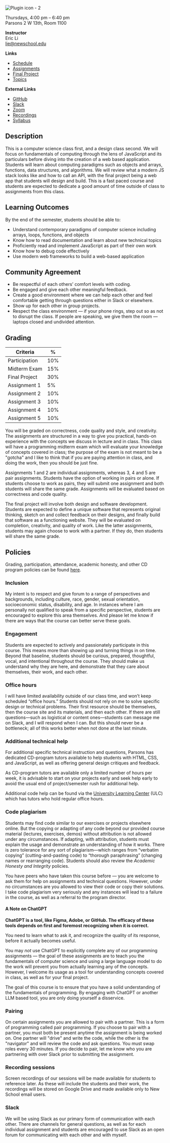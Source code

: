 ![Plugin icon - 2](https://user-images.githubusercontent.com/207651/186977711-6ffcf270-021a-45ab-88ea-476c54c90643.png)

Thursdays, 4:00 pm – 6:40 pm  
Parsons 2 W 13th, Room 1100

**Instructor**  
Eric Li  
[lie@newschool.edu](mailto:lie@newschool.edu)

**Links**

- [Schedule](/schedule)
- [Assignments](/assignments)
- [Final Project](/final)
- [Topics](/topics/)

**External Links**

- [GitHub](https://github.com/psam3210)
- [Slack](https://cdstudiojavascript.slack.com/)
- [Zoom](https://NewSchool.zoom.us/j/97178264902?pwd=MtZtYwYIHG5Wa8QoPXzibagMpXPxHi.1)
- [Recordings](https://drive.google.com/drive/folders/1OlKhHLIC71FjVb4PGOmplsn7ywhL9x3i?usp=sharing)
- [Syllabus](https://docs.google.com/document/d/1hJmMhfrBixdB943hU4uOVOaTprxG7H1Nl7SXReP2_D0/edit?usp=sharing)

## Description

This is a computer science class first, and a design class second. We will focus on fundamentals of computing through the lens of JavaScript and its particulars before diving into the creation of a web based application. Students will learn about computing paradigms such as objects and arrays, functions, data structures, and algorithms. We will review what a modern JS stack looks like and how to call an API, with the final project being a web app that students will design and build. This is a fast paced course and students are expected to dedicate a good amount of time outside of class to assignments from this class.

## Learning Outcomes

By the end of the semester, students should be able to:

- Understand contemporary paradigms of computer science including arrays, loops, functions, and objects
- Know how to read documentation and learn about new technical topics
- Proficiently read and implement JavaScript as part of their own work
- Know how to debug code effectively
- Use modern web frameworks to build a web-based application

## Community Agreement

- Be respectful of each others’ comfort levels with coding.
- Be engaged and give each other meaningful feedback.
- Create a good environment where we can help each other and feel comfortable getting through questions either in Slack or elsewhere.
- Show up for each other in group projects.
- Respect the class environment — if your phone rings, step out so as not to disrupt the class. If people are speaking, we give them the room — laptops closed and undivided attention.

## Grading

| Criteria      | %   |
| ------------- | --- |
| Participation | 10% |
| Midterm Exam  | 15% |
| Final Project | 30% |
| Assignment 1  | 5%  |
| Assignment 2  | 10% |
| Assignment 3  | 10% |
| Assignment 4  | 10% |
| Assignment 5  | 10% |

You will be graded on correctness, code quality and style, and creativity. The assignments are structured in a way to give you practical, hands-on experience with the concepts we discuss in lecture and in class. This class will have a programming midterm exam which will evaluate your knowledge of concepts covered in class; the purpose of the exam is not meant to be a "gotcha" and I like to think that if you are paying attention in class, and doing the work, then you should be just fine.

Assignments 1 and 2 are individual assignments, whereas 3, 4 and 5 are pair assignments. Students have the option of working in pairs or alone. If students choose to work as pairs, they will submit one assignment and both students will share the same grade. Assignments will be evaluated based on correctness and code quality.

The final project will involve both design and software development. Students are expected to define a unique software that represents original thinking, sketch on and collect feedback on their designs, and finally build that software as a functioning website. They will be evaluated on completion, creativity, and quality of work. Like the latter assignments, students may again choose to work with a partner. If they do, then students will share the same grade.

## Policies

Grading, participation, attendance, academic honesty, and other CD program policies can be found [here](https://docs.google.com/document/d/1u358io8doX_SVVMGqIM_oH5V0OIccneYu4Ww-uE55QM/edit).

### Inclusion

My intent is to respect and give forum to a range of perspectives and backgrounds, including culture, race, gender, sexual orientation, socioeconomic status, disability, and age. In instances where I am personally not qualified to speak from a specific perspective, students are encouraged to explore this area themselves. And please let me know if there are ways that the course can better serve these goals.

### Engagement

Students are expected to actively and passionately participate in this course. This means more than showing up and turning things in on time. Beyond that baseline, students should be curious, prepared, thoughtful, vocal, and intentional throughout the course. They should make us understand why they are here, and demonstrate that they care about themselves, their work, and each other.

### Office hours

I will have limited availability outside of our class time, and won’t keep scheduled “office hours.” Students should not rely on me to solve specific design or technical problems. Their first resource should be themselves, then the course site and its materials, and then each other. If there are still questions—such as logistical or content ones—students can message me on Slack, and I will respond when I can. But this should never be a bottleneck; all of this works better when not done at the last minute.

### Additional technical help

For additional specific technical instruction and questions, Parsons has dedicated CD-program tutors available to help students with HTML, CSS, and JavaScript, as well as offering general design critiques and feedback. 

As CD-program tutors are available only a limited number of hours per week, it is advisable to start on your projects early and seek help early to avoid the usual end of project/semester rush for additional help.

Additional code help can be found via the [University Learning Center](https://www.newschool.edu/learning-center/) (ULC) which has tutors who hold regular office hours.

### Code plagiarism

Students may find code similar to our exercises or projects elsewhere online. But the copying or adapting of any code beyond our provided course material (lectures, exercises, demos) without attribution is not allowed under any circumstances. If adapting, with attribution, students must explain the usage and demonstrate an understanding of how it works. There is zero tolerance for any sort of plagiarism—which ranges from “verbatim copying” (cutting-and-pasting code) to “thorough paraphrasing” (changing names or rearranging code). Students should also review the _Academic Honesty and Integrity_ policies.

You have peers who have taken this course before — you are welcome to ask them for help on assignments and technical questions. However, under no circumstances are you allowed to view their code or copy their solutions. I take code plagiarism very seriously and any instances will lead to a failure in the course, as well as a referral to the program director.

#### A Note on ChatGPT

**ChatGPT is a tool, like Figma, Adobe, or GitHub. The efficacy of these tools depends on first and foremost recognizing when it is correct.** 

You need to learn what to ask it, and recognize the quality of its response, before it actually becomes useful.

You may _not_ use ChatGPT to explicitly complete any of our programming assignments — the goal of these assignments are to teach you the fundamentals of computer science and using a large language model to do the work will prevent you from actually learning any of the concepts. However, I welcome its usage as a tool for understanding concepts covered in class, as well as for your final project. 

The goal of this course is to ensure that you have a solid understanding of the fundamentals of programming. By engaging with ChatGPT or another LLM based tool, you are only doing yourself a disservice.

### Pairing

On certain assignments you are allowed to pair with a partner. This is a form of programming called pair programming. If you choose to pair with a partner, you must both be present anytime the assignment is being worked on. One partner will "drive" and write the code, while the other is the "navigator" and will review the code and ask questions. You must swap roles every 30 minutes. If you decide to pair, let me know who you are partnering with over Slack prior to submitting the assignment.

### Recording sessions

Screen recordings of our sessions will be made available for students to reference later. As these will include the students and their work, the recordings will be stored on Google Drive and made available only to New School email users.

### Slack

We will be using Slack as our primary form of communication with each other. There are channels for general questions, as well as for each individual assignment and students are encouraged to use Slack as an open forum for communicating with each other and with myself. 
